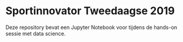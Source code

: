 # Sportinnovator Tweedaagse 2019

Deze repository bevat een Jupyter Notebook voor tijdens de hands-on sessie met data science.
